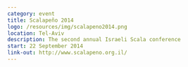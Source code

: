 ```yaml
---
category: event
title: Scalapeño 2014
logo: /resources/img/scalapeno2014.png
location: Tel-Aviv
description: The second annual Israeli Scala conference
start: 22 September 2014
link-out: http://www.scalapeno.org.il/
---
```

